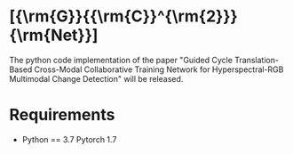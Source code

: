 # \[{\rm{G}}{{\rm{C}}^{\rm{2}}}{\rm{Net}}\]

The python code implementation of the paper "Guided Cycle Translation-Based Cross-Modal Collaborative Training Network for Hyperspectral-RGB Multimodal Change Detection" will be released.

# Requirements

* Python == 3.7 Pytorch 1.7
